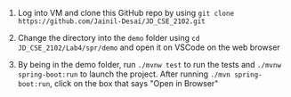 1. Log into VM and clone this GitHub repo by using
   `git clone https://github.com/Jainil-Desai/JD_CSE_2102.git`

2. Change the directory into the `demo` folder using
   `cd JD_CSE_2102/Lab4/spr/demo` and open it on VSCode on the web browser

3. By being in the demo folder, run `./mvnw test` to run the tests and `./mvnw spring-boot:run` to launch the project. After running `./mvn spring-boot:run`, click on the box that says "Open in Browser"
